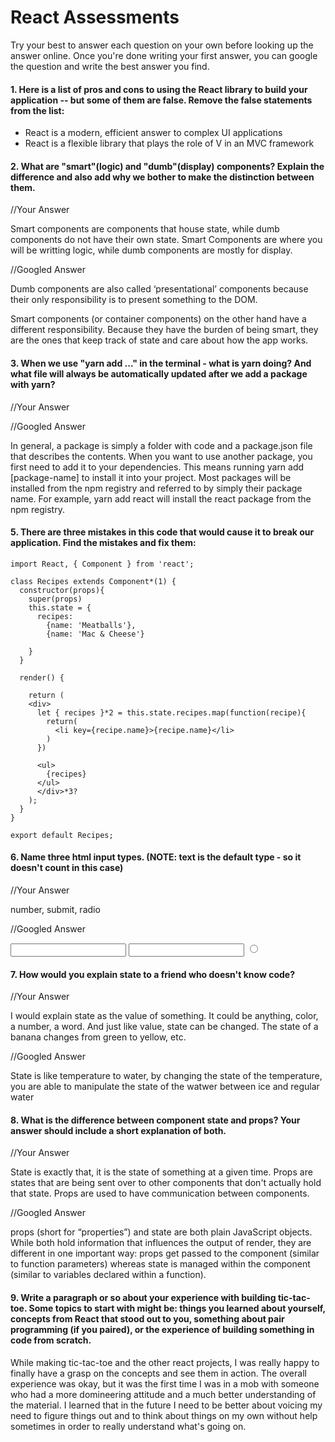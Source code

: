 # React Assessments

Try your best to answer each question on your own before looking up the answer online. Once you're done writing your first answer, you can google the question and write the best answer you find.

#### 1. Here is a list of pros and cons to using the React library to build your application -- but some of them are false. Remove the false statements from the list:


- React is a modern, efficient answer to complex UI applications
- React is a flexible library that plays the role of V in an MVC framework

 
 #### 2. What are "smart"(logic) and "dumb"(display) components? Explain the difference and also add why we bother to make the distinction between them.
 
 
 //Your Answer
 
 Smart components are components that house state, while dumb components do not have their own state. Smart Components are where you will be writting logic, while dumb components are mostly for display.
 
 //Googled Answer
 
 Dumb components are also called ‘presentational’ components because their only responsibility is to present something to the DOM.
 
 Smart components (or container components) on the other hand have a different responsibility. Because they have the burden of being smart, they are the ones that keep track of state and care about how the app works.
 
#### 3. When we use "yarn add ..." in the terminal - what is yarn doing? And what file will always be automatically updated after we add a package with yarn?
 
 
 //Your Answer
 
 
 //Googled Answer
 
 In general, a package is simply a folder with code and a package.json file that describes the contents. When you want to use another package, you first need to add it to your dependencies. This means running yarn add [package-name] to install it into your project.
 Most packages will be installed from the npm registry and referred to by simply their package name. For example, yarn add react will install the react package from the npm registry.
 
#### 5. There are three mistakes in this code that would cause it to break our application. Find the mistakes and fix them:

    import React, { Component } from 'react';

    class Recipes extends Component*(1) {
      constructor(props){
        super(props)
        this.state = {
          recipes: 
            {name: 'Meatballs'},
            {name: 'Mac & Cheese'}
      
        }
      }

      render() {
    
        return (
        <div>
          let { recipes }*2 = this.state.recipes.map(function(recipe){
            return(
              <li key={recipe.name}>{recipe.name}</li>
            )
          })
    
          <ul>
            {recipes}
          </ul>
          </div>*3?
        );
      }
    }

    export default Recipes;

#### 6. Name three html input types. (NOTE: text is the default type - so it doesn't count in this case)
 
 //Your Answer
 
 number, submit, radio
 
 //Googled Answer
 
 <input type="number">
<input type="password">
<input type="radio">
 
 #### 7. How would you explain state to a friend who doesn't know code?
 
 //Your Answer
 
 I would explain state as the value of something. It could be anything, color, a number, a word. And just like value, state can be changed. The state of a banana changes from green to yellow, etc. 
 
 //Googled Answer
 
 State is like temperature to water, by changing the state of the temperature, you are able to manipulate the state of the watwer between ice and regular water
 
 #### 8. What is the difference between component state and props? Your answer should include a short explanation of both.
 
 
 //Your Answer
 
 State is exactly that, it is the state of something at a given time. 
 Props are states that are being sent over to other components that don't actually hold that state. Props are used to have communication between components.
 
 //Googled Answer
 
  props (short for “properties”) and state are both plain JavaScript objects. While both hold information that influences the output of render, they are different in one important way: props get passed to the component (similar to function parameters) whereas state is managed within the component (similar to variables declared within a function).
   
#### 9. Write a paragraph or so about your experience with building tic-tac-toe. Some topics to start with might be: things you learned about yourself, concepts from React that stood out to you, something about pair programming (if you paired), or the experience of building something in code from scratch.

While making tic-tac-toe and the other react projects, I was really happy to finally have a grasp on the concepts and see them in action. The overall experience was okay, but it was the first time I was in a mob with someone who had a more domineering attitude and a much better understanding of the material. I learned that in the future I need to be better about voicing my need to figure things out and to think about things on my own without help sometimes in order to really understand what's going on. 
